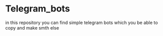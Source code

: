 # Telegram_bots
in this repository you can find simple telegram bots which you be able to copy and make smth else
